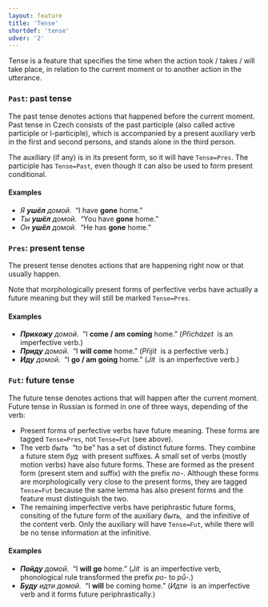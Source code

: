 ```yaml
---
layout: feature
title: 'Tense'
shortdef: 'tense'
udver: '2'
---
```


Tense is a feature that specifies the time when the action took /
takes / will take place, in relation to the current moment or to
another action in the utterance.

### <a name="Past">`Past`</a>: past tense

The past tense denotes actions that happened before the current
moment. Past tense in Czech consists of the past participle
(also called active participle or l-participle),
which is accompanied by a present auxiliary verb in the first and second persons,
and stands alone in the third person.

The auxiliary (if any) is in its present form, so it will have `Tense=Pres`.
The participle has `Tense=Past`, even though it can also be used to form present conditional.

#### Examples

* _Я <b>ушёл</b> домой.&nbsp;_ “I have <b>gone</b> home.”
* _Ты <b>ушёл</b> домой.&nbsp;_ “You have <b>gone</b> home.”
* _Он <b>ушёл</b> домой.&nbsp;_ “He has <b>gone</b> home.”

### <a name="Pres">`Pres`</a>: present tense

The present tense denotes actions that are happening right now or that
usually happen.

Note that morphologically present forms of perfective verbs have actually a future meaning
but they will still be marked `Tense=Pres`.

#### Examples

* _<b>Прихожу</b> домой.&nbsp;_ “I <b>come / am coming</b> home.” (_Přicházet&nbsp;_ is an imperfective verb.)
* _<b>Приду</b> домой.&nbsp;_ “I <b>will come</b> home.” (_Přijít&nbsp;_ is a perfective verb.)
* _<b>Иду</b> домой.&nbsp;_ “I <b>go / am going</b> home.” (_Jít&nbsp;_ is an imperfective verb.)

### <a name="Fut">`Fut`</a>: future tense

The future tense denotes actions that will happen after the current
moment. Future tense in Russian is formed in one of three ways, depending of the verb:

* Present forms of perfective verbs have future meaning. These forms are tagged `Tense=Pres`, not `Tense=Fut` (see above).
* The verb _быть&nbsp;_ “to be” has a set of distinct future forms. They combine a future stem _буд&nbsp;_ with present suffixes.
  A small set of verbs (mostly motion verbs) have also future forms. These are formed as the present form (present stem and suffix)
  with the prefix _по-_.
  Although these forms are morphologically very close to the present forms, they are tagged `Tense=Fut`
  because the same lemma has also present forms and the feature must distinguish the two.
* The remaining imperfective verbs have periphrastic future forms, consiting of the future form of the auxiliary _быть,&nbsp;_
  and the infinitive of the content verb. Only the auxiliary will have `Tense=Fut`, while there will be no tense information
  at the infinitive.

#### Examples

* _<b>Пойду</b> домой.&nbsp;_ “I <b>will go</b> home.” (_Jít&nbsp;_ is an imperfective verb, phonological rule transformed the prefix
  _po-_ to _pů-._)
* _<b>Буду</b> идти домой.&nbsp;_ “I <b>will</b> be coming home.” (_Идти&nbsp;_ is an imperfective verb and it forms future periphrastically.)
<!-- Interlanguage links updated Ne 5. května 2024, 18:20:24 CEST -->
